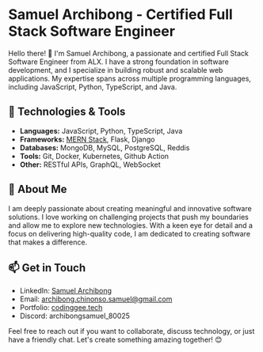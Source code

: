 # Samuel Archibong - Certified Full Stack Software Engineer

Hello there! 👋 I'm Samuel Archibong, a passionate and certified Full Stack Software Engineer from ALX. I have a strong foundation in software development, and I specialize in building robust and scalable web applications. My expertise spans across multiple programming languages, including JavaScript, Python, TypeScript, and Java.

## 🔧 Technologies & Tools
- **Languages:** JavaScript, Python, TypeScript, Java
- **Frameworks:** [MERN Stack](https://www.mongodb.com/mern-stack), Flask, Django
- **Databases:** MongoDB, MySQL, PostgreSQL, Reddis
- **Tools:** Git, Docker, Kubernetes, Github Action
- **Other:** RESTful APIs, GraphQL, WebSocket

## 🌱 About Me
I am deeply passionate about creating meaningful and innovative software solutions. I love working on challenging projects that push my boundaries and allow me to explore new technologies. With a keen eye for detail and a focus on delivering high-quality code, I am dedicated to creating software that makes a difference.

## 📫 Get in Touch
- LinkedIn: [Samuel Archibong](https://www.linkedin.com/in/samuelarchibong/)
- Email: archibong.chinonso.samuel@gmail.com
- Portfolio: [codinggee.tech](https://codinggee.tech/)
- Discord: archibongsamuel_80025

Feel free to reach out if you want to collaborate, discuss technology, or just have a friendly chat. Let's create something amazing together! 😊
